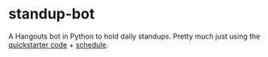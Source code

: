 # standup-bot
A Hangouts bot in Python to hold daily standups. Pretty much just using the <a href="https://developers.google.com/hangouts/chat/quickstart/incoming-bot-python">quickstarter code</a> + <a href="https://github.com/dbader/schedule">schedule</a>.


